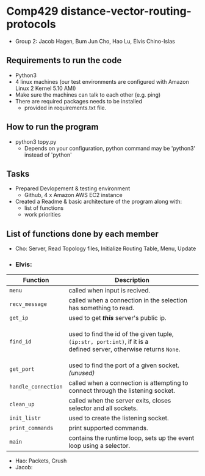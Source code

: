 # Comp429 distance-vector-routing-protocols
- Group 2: Jacob Hagen, Bum Jun Cho, Hao Lu, Elvis Chino-Islas

## Requirements to run the code
- Python3
- 4 linux machines (our test environments are configured with Amazon Linux 2 Kernel 5.10 AMI)
- Make sure the machines can talk to each other (e.g. ping)
- There are required packages needs to be installed
  - provided in requirements.txt file.

## How to run the program
- python3 topy.py
  - Depends on your configuration, python command may be 'python3' instead of 'python'

## Tasks
- Prepared Devlopement & testing environment
  - Github, 4 x Amazon AWS EC2 instance
- Created a Readme & basic architecture of the program along with:
  - list of functions
  - work priorities
  
 ## List of functions done by each member
 - Cho: Server, Read Topology files, Initialize Routing Table, Menu, Update
 - ### Elvis: 
 | Function            | Description                                                                                                         |
 | ------------------- | ------------------------------------------------------------------------------------------------------------------- |
 | `menu`              | called when input is recived.                                                                                       |
 | `recv_message`      | called when a connection in the selection has something to read.                                                    |
 | `get_ip`            | used to get ***this*** server's public ip.                                                                          |
 | `find_id`           | <p> used to find the id of the given tuple, `(ip:str, port:int)`, if it is a <br> defined server, otherwise returns `None`.</p> |
 | `get_port`          | used to find the port of a given socket. *(unused)*                                                                 |
 | `handle_connection` | called when a connection is attempting to connect through the listening socket.                                     |
 | `clean_up`          | called when the server exits, closes selector and all sockets.                                                      |
 | `init_listr`        | used to create the listening socket.                                                                                |
 | `print_commands`    | print supported commands.                                                                                           |
 | `main`              | contains the runtime loop, sets up the event loop using a selector.                                                 |
 - Hao: Packets, Crush
 - Jacob:


